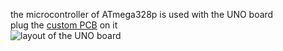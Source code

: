 the microcontroller of ATmega328p is used with the UNO board  
plug the [custom PCB](https://github.com/PequodMD/My-works/blob/f5fb3f0b331518b51ebe4d44fd5a430097fd1c7b/LoRa-Localisation-System/HardwareComponents/CustomPCB/README.md) on it  
![layout of the UNO board](https://github.com/PequodMD/Upload/blob/6ddc07815770e69ce8a2a48aca7186d94c21b233/images/imagesForLoRaLocalisationSystem/Arduino-Uno-Pin-Diagram.png)
